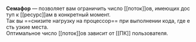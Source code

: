 **Семафор** — позволяет вам ограничить число [[поток]]ов, имеющих доступ к [[ресурс]]ам в конкретный момент. 
Так вы ==снизите нагрузку на процессор== при выполнении кода, где есть узкие места. 
Оптимальное число [[поток]]ов зависит от [[ПК]] пользователя.